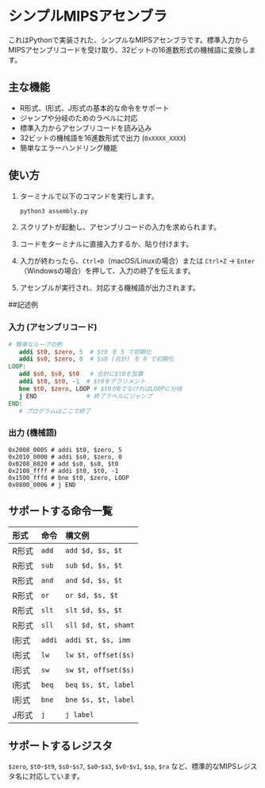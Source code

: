 # シンプルMIPSアセンブラ

これはPythonで実装された、シンプルなMIPSアセンブラです。標準入力からMIPSアセンブリコードを受け取り、32ビットの16進数形式の機械語に変換します。

## 主な機能

- R形式、I形式、J形式の基本的な命令をサポート
- ジャンプや分岐のためのラベルに対応
- 標準入力からアセンブリコードを読み込み
- 32ビットの機械語を16進数形式で出力 (`0xXXXX_XXXX`)
- 簡単なエラーハンドリング機能

## 使い方

1.  ターミナルで以下のコマンドを実行します。
    ```bash
    python3 assembly.py
    ```

2.  スクリプトが起動し、アセンブリコードの入力を求められます。

3.  コードをターミナルに直接入力するか、貼り付けます。

4.  入力が終わったら、`Ctrl+D`（macOS/Linuxの場合）または `Ctrl+Z` -> `Enter`（Windowsの場合）を押して、入力の終了を伝えます。

5.  アセンブルが実行され、対応する機械語が出力されます。

##記述例

### 入力 (アセンブリコード)
```mips
# 簡単なループの例
   addi $t0, $zero, 5  # $t0 を 5 で初期化
   addi $s0, $zero, 0  # $s0 (合計) を 0 で初期化
LOOP:
   add $s0, $s0, $t0   # 合計に$t0を加算
   addi $t0, $t0, -1  # $t0をデクリメント
   bne $t0, $zero, LOOP # $t0が0でなければLOOPに分岐
   j END              # 終了ラベルにジャンプ
END:
   # プログラムはここで終了
```

### 出力 (機械語)
```
0x2008_0005	# addi $t0, $zero, 5
0x2010_0000	# addi $s0, $zero, 0
0x0208_8020	# add $s0, $s0, $t0
0x2108_ffff	# addi $t0, $t0, -1
0x1500_fffd	# bne $t0, $zero, LOOP
0x0800_0006	# j END
```

## サポートする命令一覧

| 形式   | 命令 | 構文例                  |
| :----- | :--- | :---------------------- |
| R形式  | `add`  | `add $d, $s, $t`        |
| R形式  | `sub`  | `sub $d, $s, $t`        |
| R形式  | `and`  | `and $d, $s, $t`        |
| R形式  | `or`   | `or $d, $s, $t`         |
| R形式  | `slt`  | `slt $d, $s, $t`        |
| R形式  | `sll`  | `sll $d, $t, shamt`     |
| I形式  | `addi` | `addi $t, $s, imm`      |
| I形式  | `lw`   | `lw $t, offset($s)`     |
| I形式  | `sw`   | `sw $t, offset($s)`     |
| I形式  | `beq`  | `beq $s, $t, label`     |
| I形式  | `bne`  | `bne $s, $t, label`     |
| J形式  | `j`    | `j label`               |

## サポートするレジスタ

`$zero`, `$t0`-`$t9`, `$s0`-`$s7`, `$a0`-`$a3`, `$v0`-`$v1`, `$sp`, `$ra` など、標準的なMIPSレジスタ名に対応しています。
